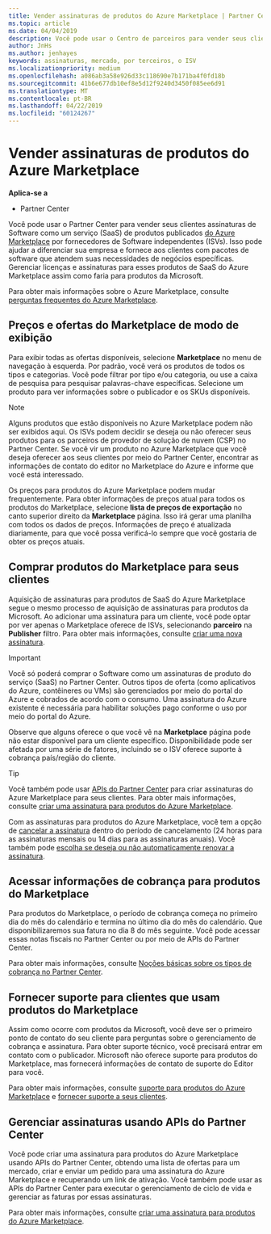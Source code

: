 ```yaml
---
title: Vender assinaturas de produtos do Azure Marketplace | Partner Center
ms.topic: article
ms.date: 04/04/2019
description: Você pode usar o Centro de parceiros para vender seus clientes de assinaturas de Software como serviço (SaaS) produtos publicados no Azure Marketplace por fornecedores de Software independentes (ISVs).
author: JnHs
ms.author: jenhayes
keywords: assinaturas, mercado, por terceiros, o ISV
ms.localizationpriority: medium
ms.openlocfilehash: a086ab3a58e926d33c118690e7b171ba4f0fd18b
ms.sourcegitcommit: 41b6e677db10ef8e5d12f9240d3450f085ee6d91
ms.translationtype: MT
ms.contentlocale: pt-BR
ms.lasthandoff: 04/22/2019
ms.locfileid: "60124267"
---
```

# <a name="sell-subscriptions-to-azure-marketplace-products"></a>Vender assinaturas de produtos do Azure Marketplace

**Aplica-se a**

- Partner Center

Você pode usar o Partner Center para vender seus clientes assinaturas de Software como um serviço (SaaS) de produtos publicados [do Azure Marketplace](https://azuremarketplace.microsoft.com/marketplace) por fornecedores de Software independentes (ISVs). Isso pode ajudar a diferenciar sua empresa e fornece aos clientes com pacotes de software que atendem suas necessidades de negócios específicas. Gerenciar licenças e assinaturas para esses produtos de SaaS do Azure Marketplace assim como faria para produtos da Microsoft.

Para obter mais informações sobre o Azure Marketplace, consulte [perguntas frequentes do Azure Marketplace](https://docs.microsoft.com/azure/marketplace/marketplace-faq-publisher-guide).

## <a name="view-marketplace-offers-and-pricing"></a>Preços e ofertas do Marketplace de modo de exibição

Para exibir todas as ofertas disponíveis, selecione **Marketplace** no menu de navegação à esquerda. Por padrão, você verá os produtos de todos os tipos e categorias. Você pode filtrar por tipo e/ou categoria, ou use a caixa de pesquisa para pesquisar palavras-chave específicas. Selecione um produto para ver informações sobre o publicador e os SKUs disponíveis.

> [!NOTE]
> Alguns produtos que estão disponíveis no Azure Marketplace podem não ser exibidos aqui. Os ISVs podem decidir se deseja ou não oferecer seus produtos para os parceiros de provedor de solução de nuvem (CSP) no Partner Center. Se você vir um produto no Azure Marketplace que você deseja oferecer aos seus clientes por meio do Partner Center, encontrar as informações de contato do editor no Marketplace do Azure e informe que você está interessado.

Os preços para produtos do Azure Marketplace podem mudar frequentemente. Para obter informações de preços atual para todos os produtos do Marketplace, selecione **lista de preços de exportação** no canto superior direito da **Marketplace** página. Isso irá gerar uma planilha com todos os dados de preços. Informações de preço é atualizada diariamente, para que você possa verificá-lo sempre que você gostaria de obter os preços atuais.

## <a name="purchase-marketplace-products-for-your-customers"></a>Comprar produtos do Marketplace para seus clientes

Aquisição de assinaturas para produtos de SaaS do Azure Marketplace segue o mesmo processo de aquisição de assinaturas para produtos da Microsoft. Ao adicionar uma assinatura para um cliente, você pode optar por ver apenas o Marketplace oferece de ISVs, selecionando **parceiro** na **Publisher** filtro. Para obter mais informações, consulte [criar uma nova assinatura](create-a-new-subscription.md).

> [!IMPORTANT]
> Você só poderá comprar o Software como um assinaturas de produto do serviço (SaaS) no Partner Center. Outros tipos de oferta (como aplicativos do Azure, contêineres ou VMs) são gerenciados por meio do portal do Azure e cobrados de acordo com o consumo. Uma assinatura do Azure existente é necessária para habilitar soluções pago conforme o uso por meio do portal do Azure.

Observe que alguns oferece o que você vê na **Marketplace** página pode não estar disponível para um cliente específico. Disponibilidade pode ser afetada por uma série de fatores, incluindo se o ISV oferece suporte à cobrança país/região do cliente.

> [!TIP]
> Você também pode usar [APIs do Partner Center](https://docs.microsoft.com/partner-center/develop/) para criar assinaturas do Azure Marketplace para seus clientes. Para obter mais informações, consulte [criar uma assinatura para produtos do Azure Marketplace](https://docs.microsoft.com/partner-center/develop/create-subscription-azure-marketplace-products).

Com as assinaturas para produtos do Azure Marketplace, você tem a opção de [cancelar a assinatura](https://docs.microsoft.com/partner-center/create-a-new-subscription#cancel-a-subscription) dentro do período de cancelamento (24 horas para as assinaturas mensais ou 14 dias para as assinaturas anuais). Você também pode [escolha se deseja ou não automaticamente renovar a assinatura](https://docs.microsoft.com/partner-center/create-a-new-subscription#choose-whether-to-automatically-renew-an-azure-marketplace-subscription).

## <a name="access-billing-info-for-marketplace-products"></a>Acessar informações de cobrança para produtos do Marketplace

Para produtos do Marketplace, o período de cobrança começa no primeiro dia do mês do calendário e termina no último dia do mês do calendário. Que disponibilizaremos sua fatura no dia 8 do mês seguinte. Você pode acessar essas notas fiscais no Partner Center ou por meio de APIs do Partner Center.

Para obter mais informações, consulte [Noções básicas sobre os tipos de cobrança no Partner Center](https://docs.microsoft.com/partner-center/billing-different-types#billing-for-one-time-and-select-recurring-charges).

## <a name="provide-support-for-customers-using-marketplace-products"></a>Fornecer suporte para clientes que usam produtos do Marketplace

Assim como ocorre com produtos da Microsoft, você deve ser o primeiro ponto de contato do seu cliente para perguntas sobre o gerenciamento de cobrança e assinatura. Para obter suporte técnico, você precisará entrar em contato com o publicador. Microsoft não oferece suporte para produtos do Marketplace, mas fornecerá informações de contato de suporte do Editor para você.

Para obter mais informações, consulte [suporte para produtos do Azure Marketplace](https://docs.microsoft.com/partner-center/report-problems-on-behalf-of-a-customer#support-for-azure-marketplace-products) e [fornecer suporte a seus clientes](https://docs.microsoft.com/partner-center/customer-support).

## <a name="manage-subscriptions-using-partner-center-apis"></a>Gerenciar assinaturas usando APIs do Partner Center

Você pode criar uma assinatura para produtos do Azure Marketplace usando APIs do Partner Center, obtendo uma lista de ofertas para um mercado, criar e enviar um pedido para uma assinatura do Azure Marketplace e recuperando um link de ativação. Você também pode usar as APIs do Partner Center para executar o gerenciamento de ciclo de vida e gerenciar as faturas por essas assinaturas.

Para obter mais informações, consulte [criar uma assinatura para produtos do Azure Marketplace](https://docs.microsoft.com/partner-center/develop/create-subscription-azure-marketplace-products).